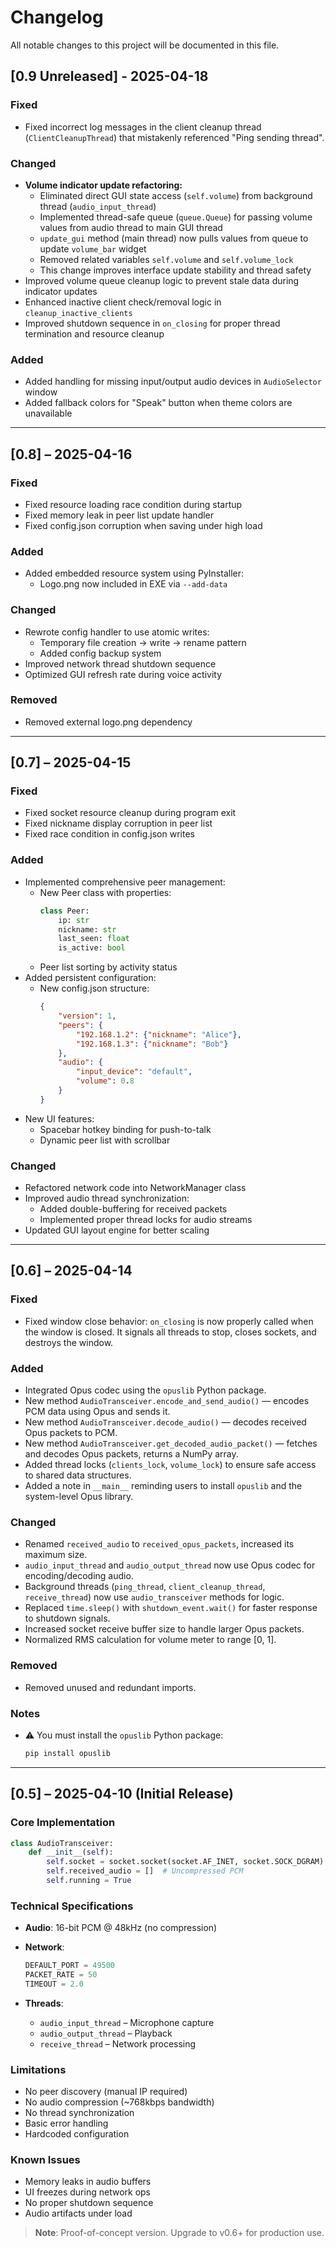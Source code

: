 # Changelog

All notable changes to this project will be documented in this file.


## [0.9 Unreleased] - 2025-04-18

### Fixed
- Fixed incorrect log messages in the client cleanup thread (`ClientCleanupThread`) that mistakenly referenced "Ping sending thread".

### Changed
- **Volume indicator update refactoring:**
    - Eliminated direct GUI state access (`self.volume`) from background thread (`audio_input_thread`)
    - Implemented thread-safe queue (`queue.Queue`) for passing volume values from audio thread to main GUI thread
    - `update_gui` method (main thread) now pulls values from queue to update `volume_bar` widget
    - Removed related variables `self.volume` and `self.volume_lock`
    - This change improves interface update stability and thread safety
- Improved volume queue cleanup logic to prevent stale data during indicator updates
- Enhanced inactive client check/removal logic in `cleanup_inactive_clients`
- Improved shutdown sequence in `on_closing` for proper thread termination and resource cleanup

### Added
- Added handling for missing input/output audio devices in `AudioSelector` window
- Added fallback colors for "Speak" button when theme colors are unavailable

---

## [0.8] – 2025-04-16

### Fixed
- Fixed resource loading race condition during startup
- Fixed memory leak in peer list update handler
- Fixed config.json corruption when saving under high load

### Added
- Added embedded resource system using PyInstaller:
  - Logo.png now included in EXE via `--add-data`

### Changed
- Rewrote config handler to use atomic writes:
  - Temporary file creation → write → rename pattern
  - Added config backup system
- Improved network thread shutdown sequence
- Optimized GUI refresh rate during voice activity

### Removed
- Removed external logo.png dependency

---

## [0.7] – 2025-04-15

### Fixed
- Fixed socket resource cleanup during program exit
- Fixed nickname display corruption in peer list
- Fixed race condition in config.json writes

### Added
- Implemented comprehensive peer management:
  - New Peer class with properties:
    ```python
    class Peer:
        ip: str
        nickname: str
        last_seen: float
        is_active: bool
    ```
  - Peer list sorting by activity status
- Added persistent configuration:
  - New config.json structure:
    ```json
    {
        "version": 1,
        "peers": {
            "192.168.1.2": {"nickname": "Alice"},
            "192.168.1.3": {"nickname": "Bob"}
        },
        "audio": {
            "input_device": "default",
            "volume": 0.8
        }
    }
    ```
- New UI features:
  - Spacebar hotkey binding for push-to-talk
  - Dynamic peer list with scrollbar

### Changed
- Refactored network code into NetworkManager class
- Improved audio thread synchronization:
  - Added double-buffering for received packets
  - Implemented proper thread locks for audio streams
- Updated GUI layout engine for better scaling

---

## [0.6] – 2025-04-14

### Fixed
- Fixed window close behavior: `on_closing` is now properly called when the window is closed. It signals all threads to stop, closes sockets, and destroys the window.

### Added
- Integrated Opus codec using the `opuslib` Python package.
- New method `AudioTransceiver.encode_and_send_audio()` — encodes PCM data using Opus and sends it.
- New method `AudioTransceiver.decode_audio()` — decodes received Opus packets to PCM.
- New method `AudioTransceiver.get_decoded_audio_packet()` — fetches and decodes Opus packets, returns a NumPy array.
- Added thread locks (`clients_lock`, `volume_lock`) to ensure safe access to shared data structures.
- Added a note in `__main__` reminding users to install `opuslib` and the system-level Opus library.

### Changed
- Renamed `received_audio` to `received_opus_packets`, increased its maximum size.
- `audio_input_thread` and `audio_output_thread` now use Opus codec for encoding/decoding audio.
- Background threads (`ping_thread`, `client_cleanup_thread`, `receive_thread`) now use `audio_transceiver` methods for logic.
- Replaced `time.sleep()` with `shutdown_event.wait()` for faster response to shutdown signals.
- Increased socket receive buffer size to handle larger Opus packets.
- Normalized RMS calculation for volume meter to range [0, 1].

### Removed
- Removed unused and redundant imports.

### Notes
- ⚠️ You must install the `opuslib` Python package:
  ```bash
  pip install opuslib

---

## [0.5] – 2025-04-10 (Initial Release)

### Core Implementation

```python
class AudioTransceiver:
    def __init__(self):
        self.socket = socket.socket(socket.AF_INET, socket.SOCK_DGRAM)
        self.received_audio = []  # Uncompressed PCM
        self.running = True
```

### Technical Specifications

- **Audio**: 16-bit PCM @ 48kHz (no compression)

- **Network**:
  ```python
  DEFAULT_PORT = 49500
  PACKET_RATE = 50
  TIMEOUT = 2.0
  ```

- **Threads**:
  - `audio_input_thread` – Microphone capture  
  - `audio_output_thread` – Playback  
  - `receive_thread` – Network processing  

### Limitations

- No peer discovery (manual IP required)  
- No audio compression (~768kbps bandwidth)  
- No thread synchronization  
- Basic error handling  
- Hardcoded configuration  

### Known Issues

- Memory leaks in audio buffers  
- UI freezes during network ops  
- No proper shutdown sequence  
- Audio artifacts under load  

> **Note**: Proof-of-concept version. Upgrade to v0.6+ for production use.
